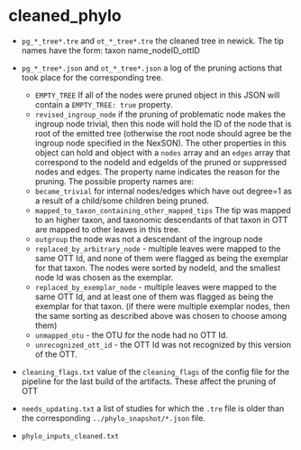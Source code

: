 # cleaned_phylo

  * `pg_*_tree*.tre` and `ot_*_tree*.tre` the cleaned tree in newick. The tip 
  names have the form: taxon name_nodeID_ottID


  * `pg_*_tree*.json` and `ot_*_tree*.json` a log of the pruning actions that 
  took place for the corresponding tree. 
    * `EMPTY_TREE` If all of the nodes were pruned object in this JSON will contain a 
    `EMPTY_TREE: true` property. 
    * `revised_ingroup_node` if the pruning of problematic node makes the ingroup
    node trivial, then this node will hold the ID of the node that is root of the
    emitted tree (otherwise the root node should agree be the ingroup node specified
    in the NexSON).
  The other properties
  in this object can hold and object with a `nodes` array and an `edges` array
  that correspond to the nodeId and edgeIds of the pruned or suppressed nodes and
  edges. The property name indicates the reason for the pruning. The possible
  property names are:
    * `became_trivial` for internal nodes/edges which have out degree=1 as a result
    of a child/some children being pruned.
    * `mapped_to_taxon_containing_other_mapped_tips` The tip was mapped to an
    higher taxon, and taxonomic descendants of that taxon in OTT are mapped to
    other leaves in this tree.
    * `outgroup` the node was not a descendant of the ingroup node
    * `replaced_by_arbitrary_node` - multiple leaves were mapped to the same
    OTT Id, and none of them were flagged as being the exemplar for that taxon. 
    The nodes were sorted by nodeId, and the smallest node Id was chosen as the
    exemplar.
    * `replaced_by_exemplar_node` - multiple leaves were mapped to the same
    OTT Id, and at least one of them was flagged as being the exemplar for that taxon. 
    (if there were multiple exemplar nodes, then the same sorting as described above
    was chosen to choose among them)
    * `unmapped_otu` - the OTU for the node had no OTT Id.
    * `unrecognized_ott_id` - the OTT Id was not recognized by this version of 
    the OTT.

  * `cleaning_flags.txt` value of the `cleaning_flags` of the config file for
  the pipeline for the last build of the artifacts. These affect the pruning
  of OTT

  * `needs_updating.txt` a list of studies for which the `.tre` file is older than
  the corresponding `../phylo_snapshot/*.json` file.

  * `phylo_inputs_cleaned.txt`
